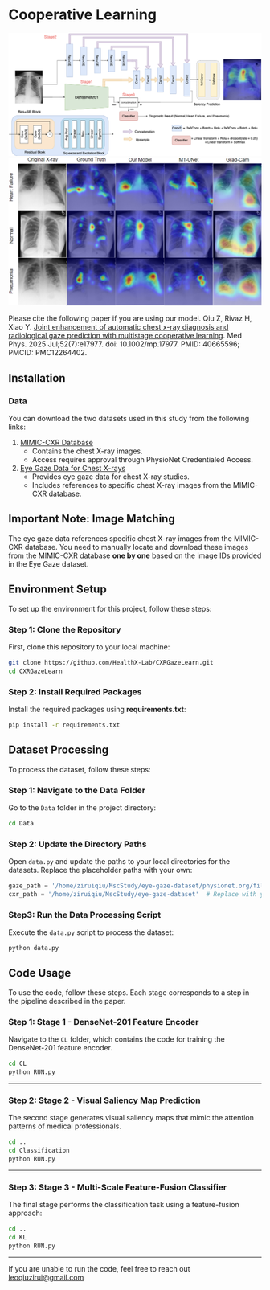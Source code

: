 # Cooperative Learning

<p>
    <img src="asset/image/final_net.png"  alt="model"/>
    <img src="asset/image/heatmaps.png" alt="attention_map_generation"/>
</p>

Please cite the following paper if you are using our model.
Qiu Z, Rivaz H, Xiao Y. [Joint enhancement of automatic chest x-ray diagnosis and radiological gaze prediction with multistage cooperative learning](https://aapm.onlinelibrary.wiley.com/doi/10.1002/mp.17977). Med Phys. 2025 Jul;52(7):e17977. doi: 10.1002/mp.17977. PMID: 40665596; PMCID: PMC12264402.

## Installation

### Data
You can download the two datasets used in this study from the following links:
1) [MIMIC-CXR Database](https://physionet.org/content/mimic-cxr/1.0.0/)
   - Contains the chest X-ray images.
   - Access requires approval through PhysioNet Credentialed Access.
2) [Eye Gaze Data for Chest X-rays](https://physionet.org/content/ct-ich/1.3.1/)
   - Provides eye gaze data for chest X-ray studies.
   - Includes references to specific chest X-ray images from the MIMIC-CXR database.

## Important Note: Image Matching

The eye gaze data references specific chest X-ray images from the MIMIC-CXR database. You need to manually locate and download these images from the MIMIC-CXR database **one by one** based on the image IDs provided in the Eye Gaze dataset.

## Environment Setup

To set up the environment for this project, follow these steps:

### Step 1: Clone the Repository

First, clone this repository to your local machine:

```bash
git clone https://github.com/HealthX-Lab/CXRGazeLearn.git
cd CXRGazeLearn
```
### Step 2: Install Required Packages

Install the required packages using **requirements.txt**:

```bash
pip install -r requirements.txt
```

## Dataset Processing

To process the dataset, follow these steps:

### Step 1: Navigate to the Data Folder

Go to the `Data` folder in the project directory:

```bash
cd Data
```

### Step 2: Update the Directory Paths

Open `data.py` and update the paths to your local directories for the datasets. Replace the placeholder paths with your own:

```python
gaze_path = '/home/ziruiqiu/MscStudy/eye-gaze-dataset/physionet.org/files/egd-cxr/1.0.0'  # Replace with your own path
cxr_path = '/home/ziruiqiu/MscStudy/eye-gaze-dataset'  # Replace with your own path
```

### Step3: Run the Data Processing Script

Execute the `data.py` script to process the dataset:

```bash
python data.py
```

## Code Usage

To use the code, follow these steps. Each stage corresponds to a step in the pipeline described in the paper.

### Step 1: Stage 1 - DenseNet-201 Feature Encoder

Navigate to the `CL` folder, which contains the code for training the DenseNet-201 feature encoder.

```bash
cd CL
python RUN.py
```
---
### Step 2: Stage 2 - Visual Saliency Map Prediction

The second stage generates visual saliency maps that mimic the attention patterns of medical professionals.

```bash
cd ..
cd Classification
python RUN.py
```
---

### Step 3: Stage 3 - Multi-Scale Feature-Fusion Classifier

The final stage performs the classification task using a feature-fusion approach:

```bash
cd ..
cd KL
python RUN.py
```

---




If you are unable to run the code, feel free to reach out [leoqiuzirui@gmail.com](leoqiuzirui@gmail.com) 

